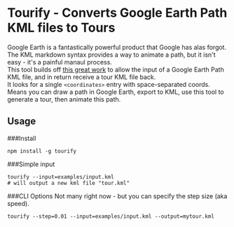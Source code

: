 # Tourify  - Converts Google Earth Path KML files to Tours
Google Earth is a fantastically powerful product that Google has alas forgot. The KML markdown syntax provides a way to animate a path, but it isn't easy - it's a painful manaul process.  
This tool builds off [this great work](https://sites.google.com/site/kmltouring/animating-a-line) to allow the input of a Google Earth Path KML file, and in return receive a tour KML file back.  
It looks for a single `<coordinates>` entry with space-separated coords. Means you can draw a path in Google Earth, export to KML, use this tool to generate a tour, then animate this path. 

## Usage  

###Install
    
    npm install -g tourify
    
###Simple input
    
    tourify --input=examples/input.kml
    # will output a new kml file "tour.kml"
    
###CLI Options
Not many right now - but you can specify the step size (aka speed). 
    
    tourify --step=0.01 --input=examples/input.kml --output=mytour.kml
    
